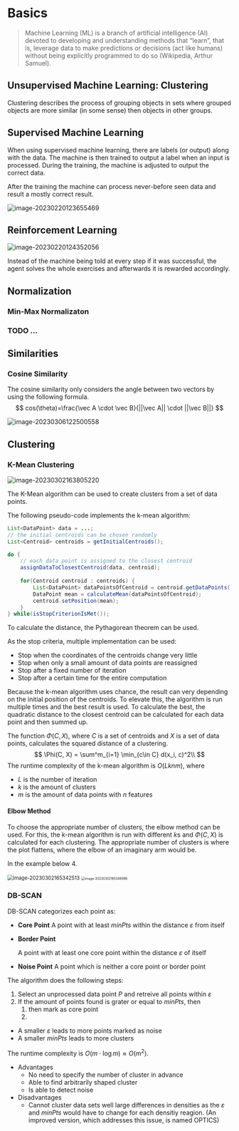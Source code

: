 # Basics

> Machine Learning (ML) is a branch of artificial intelligence (AI) devoted to developing and understanding methods that “learn”, that is, leverage data to make predictions or decisions (act like humans) without being explicitly programmed to do so (Wikipedia, Arthur Samuel).

## Unsupervised Machine Learning: Clustering

Clustering describes the process of grouping objects in sets where grouped objects are more similar (in some sense) then objects in other groups.

## Supervised Machine Learning

When using supervised machine learning, there are labels (or output) along with the data. The machine is then trained to output a label when an input is processed. During the training, the machine is adjusted to output the correct data.

After the training the machine can process never-before seen data and result a mostly correct result.

![image-20230220123655469](res/Basics/image-20230220123655469.png)

## Reinforcement Learning

![image-20230220124352056](res/Basics/image-20230220124352056.png)

Instead of the machine being told at every step if it was successful, the agent solves the whole exercises and afterwards it is rewarded accordingly.

## Normalization

### Min-Max Normalizaton

### TODO ...

## Similarities

### Cosine Similarity

The cosine similarity only considers the angle between two vectors by using the following formula.
$$
cos(\theta)=\frac{\vec A \cdot \vec B}{||\vec A|| \cdot ||\vec B||}
$$


![image-20230306122500558](res/Basics/image-20230306122500558.png)

## Clustering

### K-Mean Clustering

![image-20230302163805220](res/Basics/image-20230302163805220.png)

The K-Mean algorithm can be used to create clusters from a set of data points.

The following pseudo-code implements the k-mean algorithm:

```java
List<DataPoint> data = ...;
// the initial centroids can be chosen randomly
List<Centroid> centroids = getInitialCentroids();

do {
    // each data point is assigned to the closest centroid
    assignDataToClosestCentroid(data, centroid);
    
    for(Centroid centroid : centroids) {
        List<DataPoint> dataPointsOfCentroid = centroid.getDataPoints();
        DataPoint mean = calculateMean(dataPointsOfCentroid);
        centroid.setPosition(mean);
    }
} while(isStopCriterionIsMet());
```

To calculate the distance, the Pythagorean theorem can be used.

As the stop criteria, multiple implementation can be used:

* Stop when the coordinates of the centroids change very little
* Stop when only a small amount of data points are reassigned
* Stop after a fixed number of iteration
* Stop after a certain time for the entire computation

Because the k-mean algorithm uses chance, the result can very depending on the initial position of the centroids. To elevate this, the algorithm is run multiple times and the best result is used. To calculate the best, the quadratic distance to the closest centroid can be calculated for each data point and then summed up. 

The function $\Phi(C, X)$, where $C$ is a set of centroids and $X$ is a set of data points, calculates the squared distance of a clustering. 
$$
\Phi(C, X) = \sum^m_{i=1} \min_{c\in C} d(x_i, c)^2\\
$$
The runtime complexity of the k-mean algorithm is $O(Lknm)$, where 

* $L$ is the number of iteration
* $k$ is the amount of clusters
* $m$ is the amount of data points with $n$ features

#### Elbow Method

To choose the appropriate number of clusters, the elbow method can be used. For this, the k-mean algorithm is run with different $k$s and $\Phi(C, X)$ is calculated for each clustering. The appropriate number of clusters is where the plot flattens, where the elbow of an imaginary arm would be. 

In the example below $4$.

<img src="res/Basics/image-20230302165342513.png" alt="image-20230302165342513" style="zoom:80%;" /> <img src="res/Basics/image-20230302165348998.png" alt="image-20230302165348998" style="zoom:50%;" /> 

### DB-SCAN

DB-SCAN categorizes each point as:

* **Core Point**
  A point with at least $minPts$ within the distance $\varepsilon$ from itself

* **Border Point**

  A point with at least one core point within the distance $\varepsilon$ of itself

* **Noise Point**
  A point which is neither a core point or border point

The algorithm does the following steps:

1. Select an unprocessed data point $P$ and retreive all points within $\varepsilon$
2. If the amount of points found is grater or equal to $minPts$, then
   1. then mark as core point
   2. 



* A smaller $\varepsilon$ leads to more points marked as noise
* A smaller $minPts$ leads to more clusters 

The runtime complexity is $O(m \cdot \log m)\approx O(m^2)$.

* Advantages
  * No need to specify the number of cluster in advance
  * Able to find arbitrarily shaped cluster
  * Is able to detect noise
* Disadvantages
  * Cannot cluster data sets well large differences in densities as the $\varepsilon$ and $minPts$ would have to change for each densitiy reagion. (An improved version, which addresses this issue, is named OPTICS)